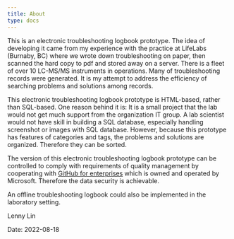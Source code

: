 ```yaml
---
title: About
type: docs
---
```



This is an electronic troubleshooting logbook prototype.  The idea of developing it came from my experience with the practice at LifeLabs (Burnaby, BC) where we wrote down troubleshooting on paper, then scanned the hard copy to pdf and stored away on a server. There is a fleet of over 10 LC-MS/MS instruments in operations.  Many of troubleshooting records were generated. It is my attempt to address the efficiency of searching problems and solutions among records.

This electronic troubleshooting logbook prototype is HTML-based, rather than SQL-based.  One reason behind it is: It is a small project that the lab would not get much support from the organization IT group.  A lab scientist would not have skill in building a SQL database, especially handling screenshot or images with SQL database.  However, because this prototype has features of categories and tags,  the problems and solutions are organized. Therefore they can be sorted. 

The version of this electronic troubleshooting logbook prototype can be controlled to comply with requirements of quality management by cooperating with [GitHub for enterprises](https://github.com/enterprise?ef_id=a3551c9ee71d1c9b2bba7f96e74a429f:G:s&OCID=AID2202671_SEM_a3551c9ee71d1c9b2bba7f96e74a429f:G:s&msclkid=a3551c9ee71d1c9b2bba7f96e74a429f) which is owned and operated by Microsoft. Therefore the data security is achievable. 

An offline troubleshooting logbook could also be implemented in the laboratory setting.




Lenny Lin

Date: 2022-08-18